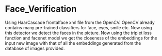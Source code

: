 # Face_Verification

Using HaarCascade frontalface xml file from the OpenCV. OpenCV already contains many pre-trained classifiers for face, eyes, smile etc. 
Now using this detector we detect the faces in the picture.
Now using the triplet loss function and facenet model we get the closeness of the embeddings for the input new image with that of all the embeddings generated from the database of images provided.
